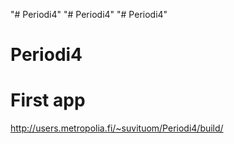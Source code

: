 "# Periodi4" 
"# Periodi4" 
"# Periodi4" 
# Periodi4
# First app
http://users.metropolia.fi/~suvituom/Periodi4/build/
